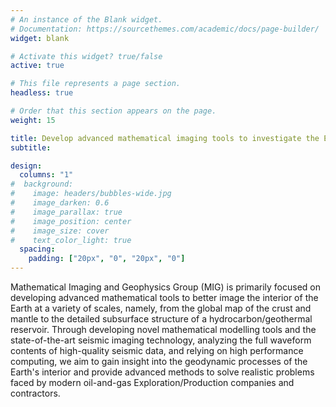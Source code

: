 ```yaml
---
# An instance of the Blank widget.
# Documentation: https://sourcethemes.com/academic/docs/page-builder/
widget: blank

# Activate this widget? true/false
active: true

# This file represents a page section.
headless: true

# Order that this section appears on the page.
weight: 15

title: Develop advanced mathematical imaging tools to investigate the Earth's interior
subtitle:

design:
  columns: "1"
#  background:
#    image: headers/bubbles-wide.jpg
#    image_darken: 0.6
#    image_parallax: true
#    image_position: center
#    image_size: cover
#    text_color_light: true
  spacing:
    padding: ["20px", "0", "20px", "0"]
---
```


Mathematical Imaging and Geophysics Group (MIG) is primarily focused on developing advanced mathematical tools to better image the interior of the Earth at a variety of scales, namely, from the global map of the crust and mantle to the detailed subsurface structure of a hydrocarbon/geothermal reservoir. Through developing novel mathematical modelling tools and the state-of-the-art seismic imaging technology, analyzing the full waveform contents of high-quality seismic data, and relying on high performance computing, we aim to gain insight into the geodynamic processes of the Earth's interior and provide advanced methods to solve realistic problems faced by modern oil-and-gas Exploration/Production companies and contractors.
